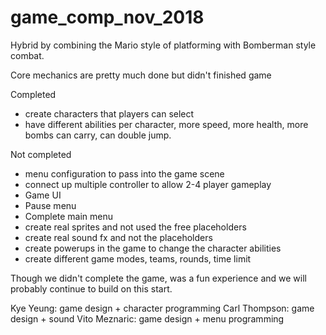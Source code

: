 # game_comp_nov_2018


Hybrid by combining the Mario style of platforming with Bomberman style combat.


Core mechanics are pretty much done but didn't finished game

Completed
- create characters that players can select
- have different abilities per character, more speed, more health, more bombs can carry, can double jump.


Not completed
- menu configuration to pass into the game scene
- connect up multiple controller to allow 2-4 player gameplay
- Game UI
- Pause menu
- Complete main menu
- create real sprites and not used the free placeholders
- create real sound fx and not the placeholders
- create powerups in the game to change the character abilities
- create different game modes, teams,  rounds, time limit



Though we didn't complete the game, was a fun experience and we will probably continue to build on this start.

Kye Yeung: game design + character programming
Carl Thompson: game design + sound
Vito Meznaric: game design + menu programming
